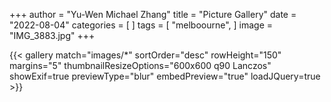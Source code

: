+++
author = "Yu-Wen Michael Zhang"
title = "Picture Gallery"
date = "2022-08-04"
categories = [
]
tags = [
    "melboourne",
]
image = "IMG_3883.jpg"
+++

{{< gallery match="images/*" sortOrder="desc" rowHeight="150" margins="5" thumbnailResizeOptions="600x600 q90 Lanczos" showExif=true previewType="blur" embedPreview="true" loadJQuery=true >}}